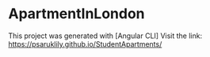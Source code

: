 # ApartmentInLondon

This project was generated with [Angular CLI]
Visit the link: https://psaruklily.github.io/StudentApartments/
